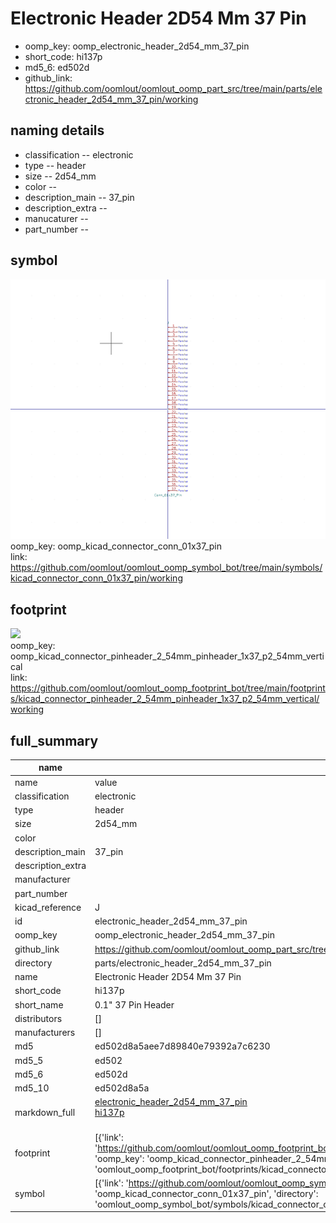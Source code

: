 # Electronic Header 2D54 Mm 37 Pin

  
* oomp_key: oomp_electronic_header_2d54_mm_37_pin 
* short_code: hi137p
* md5_6: ed502d  
* github_link: https://github.com/oomlout/oomlout_oomp_part_src/tree/main/parts/electronic_header_2d54_mm_37_pin/working  
## naming details
* classification -- electronic
* type -- header
* size -- 2d54_mm
* color -- 
* description_main -- 37_pin
* description_extra -- 
* manucaturer -- 
* part_number -- 



## symbol

![](symbol/0/working/working_600.png)  
oomp_key: oomp_kicad_connector_conn_01x37_pin  
link: https://github.com/oomlout/oomlout_oomp_symbol_bot/tree/main/symbols/kicad_connector_conn_01x37_pin/working  

## footprint

![](footprint/0/working/working_600.png)  
oomp_key: oomp_kicad_connector_pinheader_2_54mm_pinheader_1x37_p2_54mm_vertical  
link: https://github.com/oomlout/oomlout_oomp_footprint_bot/tree/main/footprints/kicad_connector_pinheader_2_54mm_pinheader_1x37_p2_54mm_vertical/working  

## full_summary
| name | value | 
| --- | --- | 
| name | value | 
| classification | electronic | 
| type | header | 
| size | 2d54_mm | 
| color |  | 
| description_main | 37_pin | 
| description_extra |  | 
| manufacturer |  | 
| part_number |  | 
| kicad_reference | J | 
| id | electronic_header_2d54_mm_37_pin | 
| oomp_key | oomp_electronic_header_2d54_mm_37_pin | 
| github_link | https://github.com/oomlout/oomlout_oomp_part_src/tree/main/parts/electronic_header_2d54_mm_37_pin/working | 
| directory | parts/electronic_header_2d54_mm_37_pin | 
| name | Electronic Header 2D54 Mm 37 Pin | 
| short_code | hi137p | 
| short_name | 0.1" 37 Pin Header | 
| distributors | [] | 
| manufacturers | [] | 
| md5 | ed502d8a5aee7d89840e79392a7c6230 | 
| md5_5 | ed502 | 
| md5_6 | ed502d | 
| md5_10 | ed502d8a5a | 
| markdown_full | [electronic_header_2d54_mm_37_pin](https://github.com/oomlout/oomlout_oomp_part_src/tree/main/parts/electronic_header_2d54_mm_37_pin/working)<br>[hi137p](https://github.com/oomlout/oomlout_oomp_part_src/tree/main/parts/electronic_header_2d54_mm_37_pin/working)<br><br> | 
| footprint | [{'link': 'https://github.com/oomlout/oomlout_oomp_footprint_bot/tree/main/foootprntss/kicad_connector_pinheader_2_54mm_pinheader_1x37_p2_54mm_vertical', 'oomp_key': 'oomp_kicad_connector_pinheader_2_54mm_pinheader_1x37_p2_54mm_vertical', 'directory': 'oomlout_oomp_footprint_bot/footprints/kicad_connector_pinheader_2_54mm_pinheader_1x37_p2_54mm_vertical//working/working.kicad_mod'}] | 
| symbol | [{'link': 'https://github.com/oomlout/oomlout_oomp_symbol_bot/tree/main/symbols/kicad_connector_conn_01x37_pin', 'oomp_key': 'oomp_kicad_connector_conn_01x37_pin', 'directory': 'oomlout_oomp_symbol_bot/symbols/kicad_connector_conn_01x37_pin//working/working.kicad_sym'}] | 
